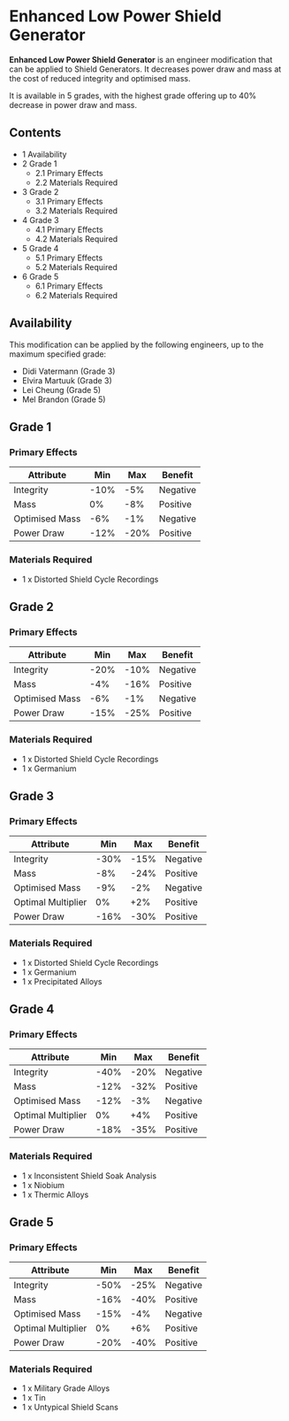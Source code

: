 # Enhanced Low Power Shield Generator
**Enhanced Low Power Shield Generator** is an engineer modification that can be applied to Shield Generators. It decreases power draw and mass at the cost of reduced integrity and optimised mass.

It is available in 5 grades, with the highest grade offering up to 40% decrease in power draw and mass.

## Contents

- 1 Availability
- 2 Grade 1
    - 2.1 Primary Effects
    - 2.2 Materials Required
- 3 Grade 2
    - 3.1 Primary Effects
    - 3.2 Materials Required
- 4 Grade 3
    - 4.1 Primary Effects
    - 4.2 Materials Required
- 5 Grade 4
    - 5.1 Primary Effects
    - 5.2 Materials Required
- 6 Grade 5
    - 6.1 Primary Effects
    - 6.2 Materials Required

## Availability

This modification can be applied by the following engineers, up to the maximum specified grade:

- Didi Vatermann (Grade 3)
- Elvira Martuuk (Grade 3)
- Lei Cheung (Grade 5)
- Mel Brandon (Grade 5)

## Grade 1

### Primary Effects

| Attribute | Min | Max | Benefit |
| --- | --- | --- | --- |
| Integrity | -10% | -5% | Negative |
| Mass | 0% | -8% | Positive |
| Optimised Mass | -6% | -1% | Negative |
| Power Draw | -12% | -20% | Positive |

### Materials Required

- 1 x Distorted Shield Cycle Recordings

## Grade 2

### Primary Effects

| Attribute | Min | Max | Benefit |
| --- | --- | --- | --- |
| Integrity | -20% | -10% | Negative |
| Mass | -4% | -16% | Positive |
| Optimised Mass | -6% | -1% | Negative |
| Power Draw | -15% | -25% | Positive |

### Materials Required

- 1 x Distorted Shield Cycle Recordings
- 1 x Germanium

## Grade 3

### Primary Effects

| Attribute | Min | Max | Benefit |
| --- | --- | --- | --- |
| Integrity | -30% | -15% | Negative |
| Mass | -8% | -24% | Positive |
| Optimised Mass | -9% | -2% | Negative |
| Optimal Multiplier | 0% | +2% | Positive |
| Power Draw | -16% | -30% | Positive |

### Materials Required

- 1 x Distorted Shield Cycle Recordings
- 1 x Germanium
- 1 x Precipitated Alloys

## Grade 4

### Primary Effects

| Attribute | Min | Max | Benefit |
| --- | --- | --- | --- |
| Integrity | -40% | -20% | Negative |
| Mass | -12% | -32% | Positive |
| Optimised Mass | -12% | -3% | Negative |
| Optimal Multiplier | 0% | +4% | Positive |
| Power Draw | -18% | -35% | Positive |

### Materials Required

- 1 x Inconsistent Shield Soak Analysis
- 1 x Niobium
- 1 x Thermic Alloys

## Grade 5

### Primary Effects

| Attribute | Min | Max | Benefit |
| --- | --- | --- | --- |
| Integrity | -50% | -25% | Negative |
| Mass | -16% | -40% | Positive |
| Optimised Mass | -15% | -4% | Negative |
| Optimal Multiplier | 0% | +6% | Positive |
| Power Draw | -20% | -40% | Positive |

### Materials Required

- 1 x Military Grade Alloys
- 1 x Tin
- 1 x Untypical Shield Scans